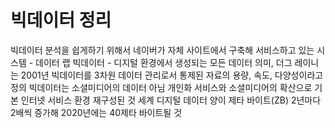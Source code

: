 # 빅데이터 정리
빅데이터 분석을 쉽게하기 위해서 네이버가 자체 사이트에서 구축해 서비스하고 있는 시스템 - 데이터 랩
빅데이터 - 디지털 환경에서 생성되는 모든 데이터 의미, 더그 레이니는 2001년 빅데이터를 3차원 데이터 관리로서 통제된 자료의 용량, 속도, 다양성이라고 정의
빅데이터는 소셜미디어의 데이터 아님
개인화 서비스와 소셜미디어의 확산으로 기본 인터넷 서비스 환경 재구성된 것
세계 디지털 데이터 양이 제타 바이트(ZB) 2년마다 2배씩 증가해 2020년에는 40제타 바이트될 것
